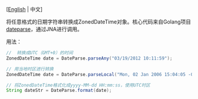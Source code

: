 
[[English](README.md) | 中文]

将任意格式的日期字符串转换成ZonedDateTime对象。核心代码来自Golang项目[dateparse](https://github.com/araddon/dateparse)，通过JNA进行调用。 

用法：
```java
//  转换成UTC（GMT+0）的时间
ZonedDateTime date = DateParse.parseAny("03/19/2012 10:11:59");

// 用当地时区进行转换
ZonedDateTime date = DateParse.parseLocal("Mon, 02 Jan 2006 15:04:05 -0700");

// 将ZonedDateTime格式化成yyyy-MM-dd HH:mm:ss，使用UTC时区
String dateStr = DateParse.format(date);
```